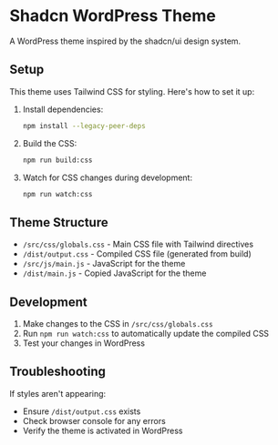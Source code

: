 # Shadcn WordPress Theme

A WordPress theme inspired by the shadcn/ui design system.

## Setup

This theme uses Tailwind CSS for styling. Here's how to set it up:

1. Install dependencies:
   ```bash
   npm install --legacy-peer-deps
   ```

2. Build the CSS:
   ```bash
   npm run build:css
   ```

3. Watch for CSS changes during development:
   ```bash
   npm run watch:css
   ```

## Theme Structure

- `/src/css/globals.css` - Main CSS file with Tailwind directives
- `/dist/output.css` - Compiled CSS file (generated from build)
- `/src/js/main.js` - JavaScript for the theme
- `/dist/main.js` - Copied JavaScript for the theme

## Development

1. Make changes to the CSS in `/src/css/globals.css`
2. Run `npm run watch:css` to automatically update the compiled CSS
3. Test your changes in WordPress

## Troubleshooting

If styles aren't appearing:
- Ensure `/dist/output.css` exists
- Check browser console for any errors
- Verify the theme is activated in WordPress